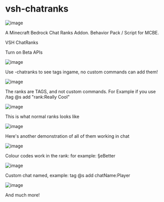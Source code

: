 # vsh-chatranks
![image](https://github.com/user-attachments/assets/b8d23e8e-d223-43b6-9f41-536deee3dc9b)

A Minecraft Bedrock Chat Ranks Addon. Behavior Pack / Script for MCBE.

VSH ChatRanks

Turn on Beta APIs

![image](https://github.com/user-attachments/assets/ce6eff79-d050-49c0-a2c5-38f7f4d24764)


Use -chatranks to see tags ingame, no custom commands can add them!

![image](https://github.com/user-attachments/assets/dbfb5ae5-957c-484c-85e7-5efeff86040e)


The ranks are TAGS, and not custom commands. For Example if you use /tag @s add "rank:Really Cool"

![image](https://github.com/user-attachments/assets/930074ae-fce5-43a2-ad1c-231710419463)


This is what normal ranks looks like

![image](https://github.com/user-attachments/assets/a5f30eca-1a74-4082-b9d9-29a61a95b6ab)


Here's another demonstration of all of them working in chat

![image](https://github.com/user-attachments/assets/d9ac6c76-5ef0-40cb-9e80-8164e2dd5d8b)


Colour codes work in the rank: for example: §eBetter

![image](https://github.com/user-attachments/assets/2cdbfe84-b15c-46d0-968f-ccc808ae3750)


Custom chat named, example: tag @s add chatName:Player

![image](https://github.com/user-attachments/assets/d9e670e3-ea13-4e52-b78a-f2ba3cf6ab33)


And much more!
